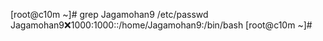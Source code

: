 [root@c10m ~]# grep Jagamohan9 /etc/passwd
Jagamohan9:x:1000:1000::/home/Jagamohan9:/bin/bash
[root@c10m ~]# 

